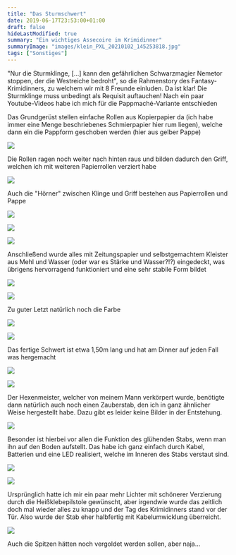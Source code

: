 ```yaml
---
title: "Das Sturmschwert"
date: 2019-06-17T23:53:00+01:00
draft: false
hideLastModified: true
summary: "Ein wichtiges Assecoire im Krimidinner"
summaryImage: "images/klein_PXL_20210102_145253818.jpg"
tags: ["Sonstiges"]
---
```


"Nur die Sturmklinge, [...] kann den gefährlichen Schwarzmagier Nemetor stoppen, der die Westreiche bedroht", so die Rahmenstory des Fantasy-Krimidinners, zu welchem wir mit 8 Freunde einluden. Da ist klar! Die Sturmklinge muss unbedingt als Requisit auftauchen! Nach ein paar Youtube-Videos habe ich mich für die Pappmaché-Variante entschieden



 Das Grundgerüst stellen einfache Rollen aus Kopierpapier da (ich habe immer eine Menge beschriebenes Schmierpapier hier rum liegen), welche dann ein die Pappform geschoben werden (hier aus gelber Pappe)

![](images/klein-0.jpg)

Die Rollen ragen noch weiter nach hinten raus und bilden dadurch den Griff, welchen ich mit weiteren Papierrollen verziert habe

![](images/klein-3.jpg)

Auch die "Hörner" zwischen Klinge und Griff bestehen aus Papierrollen und Pappe

![](images/klein-4.jpg)

![](images/klein-2.jpg)

![](images/klein-1.jpg)

Anschließend wurde alles mit Zeitungspapier und selbstgemachtem Kleister aus Mehl und Wasser (oder war es Stärke und Wasser?!?) eingedeckt, was übrigens hervorragend funktioniert und eine sehr stabile Form bildet

![](images/klein-5.jpg)

![](images/klein-6.jpg)

Zu guter Letzt natürlich noch die Farbe

![](images/klein_PXL_20210102_145201440.jpg)

![](images/klein_PXL_20210102_145225305.jpg)

Das fertige Schwert ist etwa 1,50m lang und hat am Dinner auf jeden Fall was hergemacht 

![](images/klein_PXL_20210102_145144528.jpg)

![](images/klein_PXL_20210102_145253818.jpg)

Der Hexenmeister, welcher von meinem Mann verkörpert wurde, benötigte dann natürlich auch noch einen Zauberstab, den ich in ganz ähnlicher Weise hergestellt habe. Dazu gibt es leider keine Bilder in der Entstehung.

![](images/klein_PXL_20210102_145310105.jpg)

Besonder ist hierbei vor allen die Funktion des glühenden Stabs, wenn man ihn auf den Boden aufstellt. Das habe ich ganz einfach durch Kabel, Batterien und eine LED realisiert, welche im Inneren des Stabs verstaut sind.

![](images/klein_PXL_20210102_145356907.jpg)

![](images/klein_PXL_20210102_145413585.jpg)

Ursprünglich hatte ich mir ein paar mehr Lichter mit schönerer Verzierung durch die Heißklebepilstole gewünscht, aber irgendwie wurde das zeitlich doch mal wieder alles zu knapp und der Tag des Krimidinners stand vor der Tür. Also wurde der Stab eher halbfertig mit Kabelumwicklung überreicht.

![](images/klein_PXL_20210102_145319377.jpg)

Auch die Spitzen hätten noch vergoldet werden sollen, aber naja...
